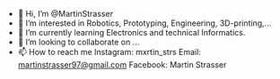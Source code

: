- 👋 Hi, I’m @MartinStrasser
- 👀 I’m interested in Robotics, Prototyping, Engineering, 3D-printing,...
- 🌱 I’m currently learning Electronics and technical Informatics.
- 💞️ I’m looking to collaborate on ...
- 📫 How to reach me 
                      Instagram: mxrtin_strs
                      Email: martinstrasser97@gmail.com
                      Facebook: Martin Strasser 
<!---
MartinStrasser/MartinStrasser is a ✨ special ✨ repository because its `README.md` (this file) appears on your GitHub profile.
You can click the Preview link to take a look at your changes.
--->
